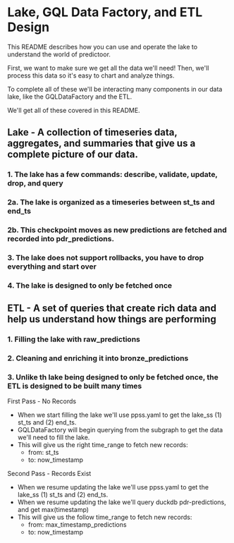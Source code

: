 <!--
Copyright 2023 Ocean Protocol Foundation
SPDX-License-Identifier: Apache-2.0
-->

# Lake, GQL Data Factory, and ETL Design

This README describes how you can use and operate the lake to understand the world of predictoor.

First, we want to make sure we get all the data we'll need! Then, we'll process this data so it's easy to chart and analyze things.

To complete all of these we'll be interacting many components in our data lake, like the GQLDataFactory and the ETL.

We'll get all of these covered in this README.

## Lake - A collection of timeseries data, aggregates, and summaries that give us a complete picture of our data. 

### 1. The lake has a few commands: describe, validate, update, drop, and query 
### 2a. The lake is organized as a timeseries between st_ts and end_ts
### 2b. This checkpoint moves as new predictions are fetched and recorded into pdr_predictions. 
### 3. The lake does not support rollbacks, you have to drop everything and start over
### 4. The lake is designed to only be fetched once

## ETL - A set of queries that create rich data and help us understand how things are performing   

### 1. Filling the lake with raw_predictions
### 2. Cleaning and enriching it into bronze_predictions
### 3. Unlike th lake being designed to only be fetched once, the ETL is designed to be built many times

First Pass - No Records
- When we start filling the lake we'll use ppss.yaml to get the lake_ss (1) st_ts and (2) end_ts.
- GQLDataFactory will begin querying from the subgraph to get the data we'll need to fill the lake.
- This will give us the right time_range to fetch new records:
    - from: st_ts
    - to: now_timestamp

Second Pass - Records Exist
- When we resume updating the lake we'll use ppss.yaml to get the lake_ss (1) st_ts and (2) end_ts.
- When we resume updating the lake we'll query duckdb pdr-predictions, and get max(timestamp)
- This will give us the follow time_range to fetch new records:
    - from: max_timestamp_predictions
    - to: now_timestamp
